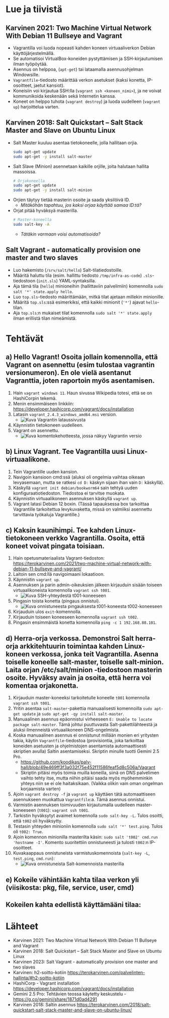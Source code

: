 # Lue ja tiivistä

## Karvinen 2021: Two Machine Virtual Network With Debian 11 Bullseye and Vagrant

- Vagrantilla voi luoda nopeasti kahden koneen virtuaaliverkon Debian käyttöjärjestelmällä.
- Se automatisoi VirtualBox-koneiden pystyttämisen ja SSH-kirjautumisen ilman työpöytää.
- Asennus on helppoa, (`apt-get`) tai lataamalla asennusohjelman Windowsille.
- `Vagrantfile`-tiedosto määrittää verkon asetukset (kaksi konetta, IP-osoitteet, jaetut kansiot).
- Koneisiin voi kirjautua SSH:lla (`vagrant ssh <koneen_nimi>`), ja ne voivat kommunikoida keskenään sekä Internetin kanssa.
- Koneet on helppo tuhota (`vagrant destroy`) ja luoda uudelleen (`vagrant up`) harjoittelua varten.

## Karvinen 2018: Salt Quickstart – Salt Stack Master and Slave on Ubuntu Linux

- Salt Master kuuluu asentaa tietokoneelle, jolla hallitaan orjia.
  ```bash
  sudo apt-get update
  sudo apt-get -y install salt-master
  ```
- Salt Slave (Minion) asennetaan kaikille orjille, joita halutaan hallita massoissa.
  ```bash
  # Orjakoneella
  sudo apt-get update
  sudo apt-get -y install salt-minion
  ```
- Orjien täytyy tietää masterin osoite ja saada yksilöivä ID.
  - _Mitäköhän tapahtuu, jos kaksi orjaa käyttää samaa ID:tä?_
- Orjat pitää hyväksyä masterilla.
  ```bash
  # Master-koneella
  sudo salt-key -A
  ```
  - _Tätäkin varmaan voisi automatisoida?_

## Salt Vagrant - automatically provision one master and two slaves

- Luo hakemisto (`/srv/salt/hello`) Salt-tilatiedostoille.
- Määritä haluttu tila (esim. hallittu tiedosto `/tmp/infra-as-code`) `.sls`-tiedostoon (`init.sls`) YAML-syntaksilla.
- Aja tämä tila (`hello`) minioneihin (hallittaviin palvelimiin) komennolla `sudo salt '*' state.apply hello`.
- Luo `top.sls`-tiedosto määrittämään, mitkä tilat ajetaan millekin minionille.
- Määritä `top.sls`:ssä esimerkiksi, että kaikki minionit (`'*'`) ajavat `hello`-tilan.
- Aja `top.sls`:n mukaiset tilat komennolla `sudo salt '*' state.apply` ilman erillistä tilan nimeämistä.

# Tehtävät

## a) Hello Vagrant! Osoita jollain komennolla, että Vagrant on asennettu (esim tulostaa vagrantin versionumeron). En ole vielä asentanut Vagranttia, joten raportoin myös asentamisen.

1.  Hain `vagrant windows 11`. Haun sivussa Wikipedia totesi, että se on HashiCorpin tekemä.
2.  Menin ensimmäiseen linkkiin: https://developer.hashicorp.com/vagrant/docs/installation
3.  Latasin `vagrant_2.4.3_windows_amd64.msi` version. 
    - ![Kuva Vagrantin lataussivusta](https://github.com/user-attachments/assets/7267acab-d7b5-4d8c-9cfe-dc4c8188a64d)
4.  Käynnistin tietokoneen uudelleen.
5.  Vagrant on asennettu.
    - ![Kuva komentokehotteesta, jossa näkyy Vagrantin versio](https://github.com/user-attachments/assets/7f05e3f8-466a-47ff-b86f-8f04b564ebfa)

## b) Linux Vagrant. Tee Vagrantilla uusi Linux-virtuaalikone.

1.  Tein Vagrantille uuden kansion.
2.  Navigoin kansioon cmd:ssä (aluksi oli ongelmia vaihtaa oikeaan levyasemaan, mutta se ratkesi `cd D:` käskyn sijaan ihan vain `D:` käskyllä).
3.  Käskyllä `vagrant init debian/bookworm64` sain tehtyä uuden konfiguraatiotiedoston. Tiedostoa ei tarvitse muokata.
4.  Käynnistin virtuaalikoneen asennuksen käskyllä `vagrant up`.
5.  Vagrant latasi Debian 12 boxin. (Tässä tapauksessa box tarkoittaa Vagrantille tarkoitettua levykuvaketta, missä on valmiiksi asennettu tarvittavia työkaluja Vagrantille.)

## c) Kaksin kaunihimpi. Tee kahden Linux-tietokoneen verkko Vagrantilla. Osoita, että koneet voivat pingata toisiaan.

1.  Hain opetusmateriaalista Vagrant-tiedoston: https://terokarvinen.com/2021/two-machine-virtual-network-with-debian-11-bullseye-and-vagrant/
2.  Laitoin sen cmd:llä navigoimaani lokaatioon.
3.  Käynnistin `vagrant up`.
4.  Asennuksen ja parin admin-oikeuksien jälkeen kirjauduin sisään toiseen virtuaalikoneista komennolla `vagrant ssh t001`. 
    - ![Kuva SSH-yhteydestä t001-koneeseen](https://github.com/user-attachments/assets/f7482c27-3658-4744-8236-e405f0c9f68d)
5.  Pingasin toista konetta (pingaus onnistui). 
    - ![Kuva onnistuneesta pingauksesta t001-koneesta t002-koneeseen](https://github.com/user-attachments/assets/08ae2a5d-2de8-434e-81ac-cd95de3bae0c)
6.  Kirjauduin ulos `exit`-komennolla.
7.  Kirjauduin toiseen koneeseen komennolla `vagrant ssh t002`.
8.  Pingasin ensimmäistä konetta komennolla `ping -c 1 192.168.88.101`.

## d) Herra-orja verkossa. Demonstroi Salt herra-orja arkkitehtuurin toimintaa kahden Linux-koneen verkossa, jonka teit Vagrantilla. Asenna toiselle koneelle salt-master, toiselle salt-minion. Laita orjan /etc/salt/minion -tiedostoon masterin osoite. Hyväksy avain ja osoita, että herra voi komentaa orjakonetta.

1.  Kirjauduin master-koneeksi tarkoitetulle koneelle `t001` komennolla `vagrant ssh t001`.
2.  Yritin asentaa `salt-master`-pakettia manuaalisesti komennoilla `sudo apt-get update` ja `sudo apt-get -qy install salt-master`.
3.  Manuaalinen asennus epäonnistui virheeseen `E: Unable to locate package salt-master`. Tämä johtui puuttuvasta Salt-pakettilähteestä ja aluksi ilmenneistä virtuaalikoneen DNS-ongelmista.
4.  Koska manuaalinen asennus ei onnistunut millään monien eri yritysten takia, käytin `Vagrantfile`-tiedostoa (provisiontia, joka tarkoittaa koneiden asetusten ja ohjelmistojen asentamista automaattisesti skriptien avulla) Saltin asentamiseksi. Skriptin minulle tuotti Gemini 2.5 Pro.
    - https://github.com/koodikas/palv-hall/blob/49e469ff3f3a032f75e452f11586feaf5d8c506a/Vagrant
    - Skriptin pitäisi myös toimia muilla koneilla, siinä on DNS palvelimen vaihto tehty itse, mutta niihin pitäisi saada myös myöhemminkin yhteys niin se ei ole haitaksikaan. (Vaikka olikin vain oman ongelman korjaamista varten)
5.  Ajoin `vagrant destroy -f` ja `vagrant up` käyttäen tätä automaattiseen asennukseen muokattua `Vagrantfile`:a. Tämä asennus onnistui.
6.  Varmistin asennuksen toimivuuden kirjautumalla uudelleen master-koneeseen (`t001`): `vagrant ssh t001`.
7.  Tarkistin hyväksytyt avaimet komennolla `sudo salt-key -L`. Tulos osoitti, että `t002` oli hyväksytty.
8.  Testasin yhteyden minioniin komennolla `sudo salt '*' test.ping`. Tulos oli `t002: True`.
9.  Ajoin komennon minionilla masterilta käsin: `sudo salt 't002' cmd.run 'hostname -I'`. Komento suoritettiin onnistuneesti ja tulosti `t002`:n IP-osoitteet.
10. Kuvakaappaus onnistuneista varmistuskomennoista (`salt-key -L`, `test.ping`, `cmd.run`):
    - ![Kuva onnistuneista Salt-komennoista masterilla](https://github.com/user-attachments/assets/ed25b6f4-f8ca-46bd-be45-b159d0987b73)

## e) Kokeile vähintään kahta tilaa verkon yli (viisikosta: pkg, file, service, user, cmd)
Kokeilen kahta edellistä käyttämääni tilaa:
- 

# Lähteet

- Karvinen 2021: Two Machine Virtual Network With Debian 11 Bullseye and Vagrant
- Karvinen 2018: Salt Quickstart – Salt Stack Master and Slave on Ubuntu Linux
- Karvinen 2023: Salt Vagrant - automatically provision one master and two slaves
- Karvinen: h2-soitto-kotiin https://terokarvinen.com/palvelinten-hallinta/#h2-soitto-kotiin
- HashiCorp - Vagrant installation https://developer.hashicorp.com/vagrant/docs/installation
- Gemini 2.5 Pro: Tehtävien teossa käytetty keskustelu - https://g.co/gemini/share/1871d0ad4291
- Karvinen 2018: Saltin asennus https://terokarvinen.com/2018/salt-quickstart-salt-stack-master-and-slave-on-ubuntu-linux/
